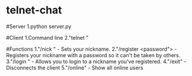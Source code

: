 # telnet-chat
#Server
1.python server.py

#Client
1.Command line
2."telnet <host> <port>"

#Functions
1."/nick <nickname>" - Sets your nickname.
2."/register <password"> - Registers your nickname with a password so it can't be taken by others. 
3."/login <nickname> <password>" - Allows you to login to a nickname you've registered.
4."/exit" - Disconnects the client
5."/online" - Show all online users

